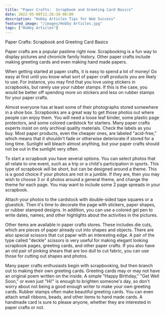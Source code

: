 ```yaml
---
title: "Paper Crafts:  Scrapbook and Greeting Card Basics"
date: 2022-05-08T11:26:39-08:00
description: "Hobby Articles Tips for Web Success"
featured_image: "/images/Hobby Articles.jpg"
tags: ["Hobby Articles"]
---
```


Paper Crafts:  Scrapbook and Greeting Card Basics

Paper crafts are a popular pastime right now.  Scrapbooking is a fun way to display pictures and chronicle family history.  Other paper crafts include making greeting cards and even making hand made papers.

When getting started at paper crafts, it is easy to spend a lot of money!  Go easy at first until you know what sort of paper craft products you are likely to use.  For instance, you may find that you love using stickers in scrapbooks, but rarely use your rubber stamps.  If this is the case, you would be better off spending more on stickers and less on rubber stamps for your paper crafts.

Almost everyone has at least some of their photographs stored somewhere in a shoe box.  Scrapbooks are a great way to get those photos out where people can enjoy them.  You will need a loose leaf binder, some plastic page protectors, and some colored cardstock for starters.  Many paper crafts experts insist on only archival quality materials.  Check the labels as you buy.  Most paper products, even the cheaper ones, are labeled "acid-free," which means that it shouldn't fade or otherwise deteriorate if stored for a long time.  Sunlight will bleach almost anything, but your paper crafts should not be out in the sunlight very often.

To start a scrapbook you have several options.  You can select photos that all relate to one event, such as a trip or a child's participation in sports.  This type of scrapbook will be short, but can be designed around a theme.  This is a good choice if your photos are not in a jumble.  If they are, then you may wish to choose 3 or 4 photos around a general theme, and change the theme for each page.  You may want to include some 2 page spreads in your scrapbook.

Attach your photos to the cardstock with double-sided tape squares or a gluestick.  Then it's time to decorate the page with stickers, paper shapes, or rubber stamped designs.  In addition, you can use a colored gel pen to write dates, names, and other highlights about the activities in the pictures.

Other items are available in paper crafts stores.  These includes die cuts, which are pieces of paper already cut into shapes and objects.  There are also special scissors that cut paper with an interesting edge.  A pair of the type called "deckle" scissors is very useful for making elegant looking scrapbook pages, greeting cards, and other paper crafts.  If you also have an old pair of pinking shears that are too dull to cut fabric, you can use those for cutting out shapes and photos.

Many paper crafts enthusiasts begin with scrapbooking, but then branch out to making their own greeting cards.  Greeting cards may or may not have an original poem written on the inside.  A simple "Happy Birthday," "Get Well Soon," or even just "Hi!" is enough to brighten someone's day, so don't worry about not being a good enough writer to make your own greeting cards.  Rubber stamps often make beautiful greeting cards.  You can even attach small ribbons, beads, and other items to hand made cards.  A handmade card is sure to please anyone, whether they are interested in paper crafts or not.
